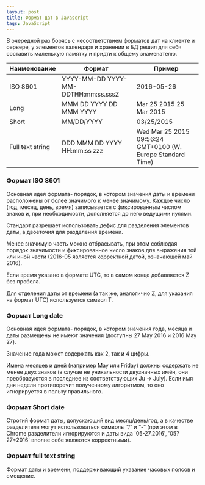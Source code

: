 ```yaml
---
layout: post
title: Формат дат в Javascript
tags: JavaScript
---
```


В очередной раз борясь с несоответствием форматов дат на клиенте и сервере, у элементов календаря и хранении в БД решил для себя составить маленькую памятку и придти к общему знаменателю.

| Наименование    	| Формат                              	| Пример                                                      	|
|-------------------|---------------------------------------|---------------------------------------------------------------|
| ISO 8601         	| YYYY-MM-DD YYYY-MM-DDTHH:mm:ss.sssZ 	| 2016-05-26                                                  	|
| Long             	| MMM DD YYYY DD MMM YYYY             	| Mar 25 2015 25 Mar 2015                                     	|
| Short            	| MM/DD/YYYY                          	| 03/25/2015                                                  	|
| Full text string 	| DDD MMM DD YYYY HH:mm:ss zzz        	| Wed Mar 25 2015 09:56:24 GMT+0100 (W. Europe Standard Time) 	|

### Формат ISO 8601

Основная идея формата- порядок, в котором значения даты и времени расположены от более значимого к менее значимому. Каждое число (год, месяц, день, время) записывается с фиксированным числом знаков и, при необходимости, дополняется до него ведущими нулями.

Стандарт разрешает использовать дефис для разделения элементов даты, а двоеточия для разделения времени.

Менее значимую часть можно отбрасывать, при этом соблюдая порядок значимости и фиксированное число знаков для выражения той или иной части (2016-05 является корректной датой, означающей май 2016).

Если время указано в формате UTC, то в самом конце добавляется Z без пробела.

Для отделения даты от времени (а так же, аналогично Z, для указания на формат UTC) используется символ T.

### Формат Long date

Основная идея формата- порядок, в котором значения года, месяца и даты размещены не имеют значения (доступны 27 May 2016 и 2016 May 27). 

Значение года может содержать как 2, так и 4 цифры.

Имена месяцев и дней (например May или Friday) должны содержать не менее двух знаков (в случае не уникальности двузначных имён, они преобразуются в последнее из соответствующих Ju -> July). Если имя дня недели противоречит полученному алгоритмом, то оно игнорируется в пользу правильного.

### Формат Short date

Строгий формат даты, допускающий вид месяц/день/год, а в качестве разделителя могут использоваться символы “/” и “-” (при этом в Chrome разделители игнорируются и даты вида '05-27.2016', '05?27*2016' вполне себе являются корректными).

### Формат full text string

Формат даты и времени, поддерживающий указание часовых поясов и смещение.
